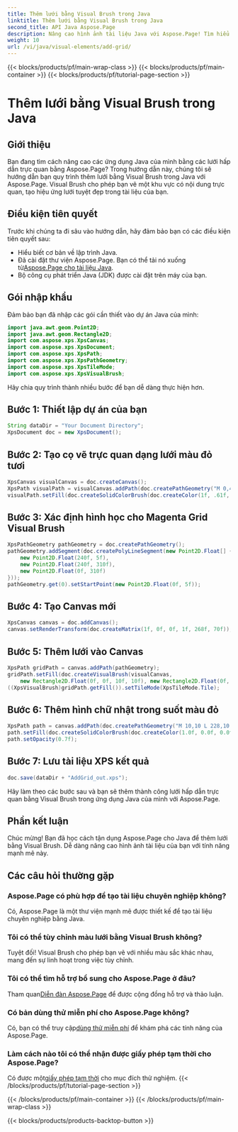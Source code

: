 ```yaml
---
title: Thêm lưới bằng Visual Brush trong Java
linktitle: Thêm lưới bằng Visual Brush trong Java
second_title: API Java Aspose.Page
description: Nâng cao hình ảnh tài liệu Java với Aspose.Page! Tìm hiểu cách thêm lưới bằng Visual Brush theo từng bước. Nâng cao sức hấp dẫn của ứng dụng của bạn một cách dễ dàng.
weight: 10
url: /vi/java/visual-elements/add-grid/
---
```


{{< blocks/products/pf/main-wrap-class >}}
{{< blocks/products/pf/main-container >}}
{{< blocks/products/pf/tutorial-page-section >}}

# Thêm lưới bằng Visual Brush trong Java

## Giới thiệu
Bạn đang tìm cách nâng cao các ứng dụng Java của mình bằng các lưới hấp dẫn trực quan bằng Aspose.Page? Trong hướng dẫn này, chúng tôi sẽ hướng dẫn bạn quy trình thêm lưới bằng Visual Brush trong Java với Aspose.Page. Visual Brush cho phép bạn vẽ một khu vực có nội dung trực quan, tạo hiệu ứng lưới tuyệt đẹp trong tài liệu của bạn.
## Điều kiện tiên quyết
Trước khi chúng ta đi sâu vào hướng dẫn, hãy đảm bảo bạn có các điều kiện tiên quyết sau:
- Hiểu biết cơ bản về lập trình Java.
-  Đã cài đặt thư viện Aspose.Page. Bạn có thể tải nó xuống từ[Aspose.Page cho tài liệu Java](https://reference.aspose.com/page/java/).
- Bộ công cụ phát triển Java (JDK) được cài đặt trên máy của bạn.
## Gói nhập khẩu
Đảm bảo bạn đã nhập các gói cần thiết vào dự án Java của mình:
```java
import java.awt.geom.Point2D;
import java.awt.geom.Rectangle2D;
import com.aspose.xps.XpsCanvas;
import com.aspose.xps.XpsDocument;
import com.aspose.xps.XpsPath;
import com.aspose.xps.XpsPathGeometry;
import com.aspose.xps.XpsTileMode;
import com.aspose.xps.XpsVisualBrush;
```
Hãy chia quy trình thành nhiều bước để bạn dễ dàng thực hiện hơn.
## Bước 1: Thiết lập dự án của bạn
```java
String dataDir = "Your Document Directory";
XpsDocument doc = new XpsDocument();
```
## Bước 2: Tạo cọ vẽ trực quan dạng lưới màu đỏ tươi
```java
XpsCanvas visualCanvas = doc.createCanvas();
XpsPath visualPath = visualCanvas.addPath(doc.createPathGeometry("M 0,4 L 4,4 4,0 6,0 6,4 10,4 10,6 6,6 6,10 4,10 4,6 0,6 Z"));
visualPath.setFill(doc.createSolidColorBrush(doc.createColor(1f, .61f, 0.1f, 0.61f)));
```
## Bước 3: Xác định hình học cho Magenta Grid Visual Brush
```java
XpsPathGeometry pathGeometry = doc.createPathGeometry();
pathGeometry.addSegment(doc.createPolyLineSegment(new Point2D.Float[] {
    new Point2D.Float(240f, 5f),
    new Point2D.Float(240f, 310f),
    new Point2D.Float(0f, 310f)
}));
pathGeometry.get(0).setStartPoint(new Point2D.Float(0f, 5f));
```
## Bước 4: Tạo Canvas mới
```java
XpsCanvas canvas = doc.addCanvas();
canvas.setRenderTransform(doc.createMatrix(1f, 0f, 0f, 1f, 268f, 70f));
```
## Bước 5: Thêm lưới vào Canvas
```java
XpsPath gridPath = canvas.addPath(pathGeometry);
gridPath.setFill(doc.createVisualBrush(visualCanvas,
    new Rectangle2D.Float(0f, 0f, 10f, 10f), new Rectangle2D.Float(0f, 0f, 10f, 10f)));
((XpsVisualBrush)gridPath.getFill()).setTileMode(XpsTileMode.Tile);
```
## Bước 6: Thêm hình chữ nhật trong suốt màu đỏ
```java
XpsPath path = canvas.addPath(doc.createPathGeometry("M 10,10 L 228,10 228,100 10,100"));
path.setFill(doc.createSolidColorBrush(doc.createColor(1.0f, 0.0f, 0.0f)));
path.setOpacity(0.7f);
```
## Bước 7: Lưu tài liệu XPS kết quả
```java
doc.save(dataDir + "AddGrid_out.xps");
```
Hãy làm theo các bước sau và bạn sẽ thêm thành công lưới hấp dẫn trực quan bằng Visual Brush trong ứng dụng Java của mình với Aspose.Page.
## Phần kết luận
Chúc mừng! Bạn đã học cách tận dụng Aspose.Page cho Java để thêm lưới bằng Visual Brush. Dễ dàng nâng cao hình ảnh tài liệu của bạn với tính năng mạnh mẽ này.
## Các câu hỏi thường gặp
### Aspose.Page có phù hợp để tạo tài liệu chuyên nghiệp không?
Có, Aspose.Page là một thư viện mạnh mẽ được thiết kế để tạo tài liệu chuyên nghiệp bằng Java.
### Tôi có thể tùy chỉnh màu lưới bằng Visual Brush không?
Tuyệt đối! Visual Brush cho phép bạn vẽ với nhiều màu sắc khác nhau, mang đến sự linh hoạt trong việc tùy chỉnh.
### Tôi có thể tìm hỗ trợ bổ sung cho Aspose.Page ở đâu?
 Tham quan[Diễn đàn Aspose.Page](https://forum.aspose.com/c/page/39) để được cộng đồng hỗ trợ và thảo luận.
### Có bản dùng thử miễn phí cho Aspose.Page không?
 Có, bạn có thể truy cập[dùng thử miễn phí](https://releases.aspose.com/) để khám phá các tính năng của Aspose.Page.
### Làm cách nào tôi có thể nhận được giấy phép tạm thời cho Aspose.Page?
 Có được một[giấy phép tạm thời](https://purchase.aspose.com/temporary-license/) cho mục đích thử nghiệm.
{{< /blocks/products/pf/tutorial-page-section >}}

{{< /blocks/products/pf/main-container >}}
{{< /blocks/products/pf/main-wrap-class >}}

{{< blocks/products/products-backtop-button >}}
